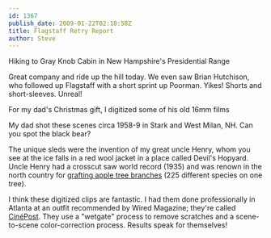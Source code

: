 ```yaml
---
id: 1367
publish_date: 2009-01-22T02:18:58Z
title: Flagstaff Retry Report
author: Steve
---
```

  
Hiking to Gray Knob Cabin in New Hampshire's Presidential Range

Great company and ride up the hill today. We even saw Brian Hutchison, who followed up Flagstaff with a short sprint up Poorman. Yikes! Shorts and short-sleeves. Unreal!

  
For my dad's Christmas gift, I digitized some of his old 16mm films

My dad shot these scenes circa 1958-9 in Stark and West Milan, NH. Can you spot the black bear?

The unique sleds were the invention of my great uncle Henry, whom you see at the ice falls in a red wool jacket in a place called Devil's Hopyard. Uncle Henry had a crosscut saw world record (1935) and was renown in the north country for [grafting apple tree branches](http://www.greatnorthwoods.org/milan/orchard/) (225 different species on one tree).

I think these digitized clips are fantastic. I had them done professionally in Atlanta at an outfit recommended by Wired Magazine; they're called [CinéPost](http://www.posthouse.com/). They use a "wetgate" process to remove scratches and a scene-to-scene color-correction process. Results speak for themselves!